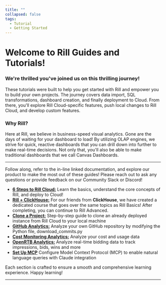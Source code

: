 ```yaml
---
title: ""
collapsed: false
tags:
  - Tutorial
  - Getting Started
---
```


# Welcome to Rill Guides and Tutorials!

### We're thrilled you've joined us on this thrilling journey!

These tutorials were built to help you get started with Rill and empower you to build your own projects. The journey covers data import, SQL transformations, dashboard creation, and finally deployment to Cloud. From there, you'll explore Rill Cloud-specific features, push local changes to Rill Cloud, and develop custom features.

### Why Rill?
Here at Rill, we believe in business-speed visual analytics. Gone are the days of waiting for your dashboard to load! By utilizing OLAP engines, we strive for quick, reactive dashboards that you can drill down into further to make real-time decisions. Not only that, you'll also be able to make traditional dashboards that we call Canvas Dashboards.

---
Follow along, refer to the in-line linked documentation, and explore our product to make the most out of these guides! Please reach out to ask any questions or provide feedback on our Community Slack or Discord!

- [**6 Steps to Rill Cloud:**](/guides/rill-basics/launch) Learn the basics, understand the core concepts of Rill, and deploy to Cloud!
- [**Rill + ClickHouse:**](/guides/rill-clickhouse) For our friends from **ClickHouse**, we have created a dedicated course that goes over the same topics as Rill Basics! After completing, you can continue to Rill Advanced.
- [**Clone a Project:**](/guides/clone-a-project) Step-by-step guide to clone an already deployed instance from Rill Cloud to your local machine
- [**GitHub Analytics:**](/guides/github-analytics) Analyze your own GitHub repository by modifying the Python file, download_commits.py
- [**Cost Monitoring Analytics:**](/guides/cost-monitoring-analytics) Analyze your cost and usage data
- [**OpenRTB Analytics:**](/guides/openrtb-analytics) Analyze real-time bidding data to track impressions, bids, wins and more
- [**Set Up MCP**](/guides/setting-up-mcp) Configure Model Context Protocol (MCP) to enable natural language queries with Claude integration

<!-- - [**Rill + MotherDuck:**](/guides/rill-motherduck) For our friends from **MotherDuck**, we have created a dedicated course using MotherDuck! -->
<!-- - **Explore the Various Guides:** Explore the various guides on how to use Rill to the maximum capability and get the most out of our platform! -->
<!-- - [**GA4 Analytics:**](/guides/) text
- [**Logging Analytics:**](/guides/) text -->

Each section is crafted to ensure a smooth and comprehensive learning experience. Happy learning!

---